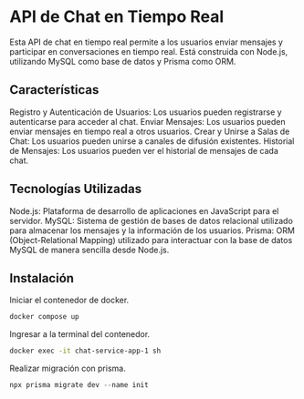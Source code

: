 # API de Chat en Tiempo Real
Esta API de chat en tiempo real permite a los usuarios enviar mensajes y participar en conversaciones en tiempo real. Está construida con Node.js, utilizando MySQL como base de datos y Prisma como ORM.

## Características
Registro y Autenticación de Usuarios: Los usuarios pueden registrarse y autenticarse para acceder al chat.
Enviar Mensajes: Los usuarios pueden enviar mensajes en tiempo real a otros usuarios.
Crear y Unirse a Salas de Chat: Los usuarios pueden unirse a canales de difusión existentes.
Historial de Mensajes: Los usuarios pueden ver el historial de mensajes de cada chat.
## Tecnologías Utilizadas
Node.js: Plataforma de desarrollo de aplicaciones en JavaScript para el servidor.
MySQL: Sistema de gestión de bases de datos relacional utilizado para almacenar los mensajes y la información de los usuarios.
Prisma: ORM (Object-Relational Mapping) utilizado para interactuar con la base de datos MySQL de manera sencilla desde Node.js.	
## Instalación
Iniciar el contenedor de docker.
```bash
docker compose up
```
Ingresar a la terminal del contenedor.
```bash
docker exec -it chat-service-app-1 sh
```
Realizar migración con prisma.
```javascript
npx prisma migrate dev --name init
```